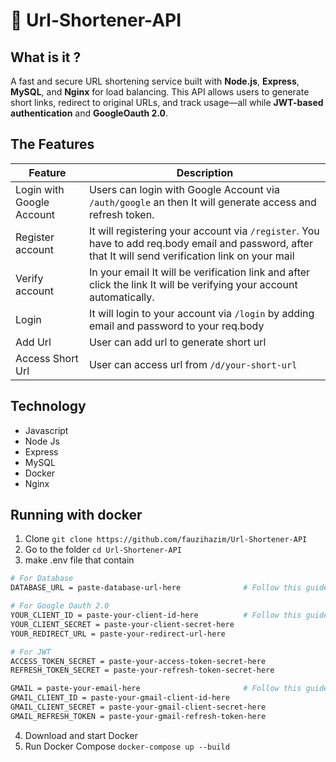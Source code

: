 # 🔗 Url-Shortener-API
## What is it ?
A fast and secure URL shortening service built with **Node.js**, **Express**, **MySQL**, and **Nginx** for load balancing. This API allows users to generate short links, redirect to original URLs, and track usage—all while **JWT-based authentication** and **GoogleOauth 2.0**.
## The Features
| Feature         | Description |
|---------------|------------|
| Login with Google Account | Users can login with Google Account via `/auth/google` an then It will generate access and refresh token. |
| Register account | It will registering your account via `/register`. You have to add req.body email and password, after that It will send verification link on your mail |
| Verify account | In your email It will be verification link and after click the link It will be verifying your account automatically. |
| Login | It will login to your account via `/login` by adding email and password to your req.body |
| Add Url | User can add url to generate short url |
| Access Short Url | User can access url from `/d/your-short-url` |

## Technology
- Javascript
- Node Js
- Express
- MySQL
- Docker
- Nginx

## Running with docker
1. Clone
``` git clone https://github.com/fauzihazim/Url-Shortener-API ```
2. Go to the folder
``` cd Url-Shortener-API ```
3. make .env file that contain
```bash
# For Database
DATABASE_URL = paste-database-url-here              # Follow this guide https://www.prisma.io/docs/orm/reference/connection-urls#:~:text=Prisma%20ORM%20needs%20a%20connection%20URL%20to%20be,of%20a%20datasource%20block%20in%20your%20Prisma%20schema.

# For Google Oauth 2.0
YOUR_CLIENT_ID = paste-your-client-id-here          # Follow this guide https://dev.to/fauzihazim/google-oauth-20-in-node-js-5e2a
YOUR_CLIENT_SECRET = paste-your-client-secret-here
YOUR_REDIRECT_URL = paste-your-redirect-url-here

# For JWT
ACCESS_TOKEN_SECRET = paste-your-access-token-secret-here
REFRESH_TOKEN_SECRET = paste-your-refresh-token-secret-here

GMAIL = paste-your-email-here                       # Follow this guide https://www.youtube.com/watch?v=k-6KFSnaFTU&t=200s
GMAIL_CLIENT_ID = paste-your-gmail-client-id-here
GMAIL_CLIENT_SECRET = paste-your-gmail-client-secret-here
GMAIL_REFRESH_TOKEN = paste-your-gmail-refresh-token-here
```


4. Download and start Docker
5. Run Docker Compose
``` docker-compose up --build ```